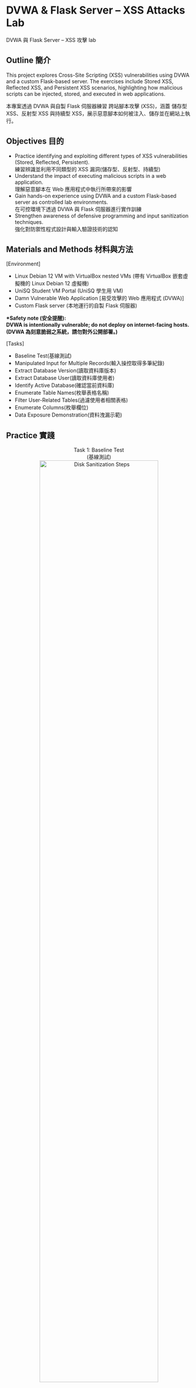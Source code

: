 # DVWA & Flask Server – XSS Attacks Lab

DVWA 與 Flask Server – XSS 攻擊 lab

<h2>Outline 簡介</h2>

This project explores Cross-Site Scripting (XSS) vulnerabilities using DVWA and a custom Flask-based server. The exercises include Stored XSS, Reflected XSS, and Persistent XSS scenarios, highlighting how malicious scripts can be injected, stored, and executed in web applications.

本專案透過 DVWA 與自製 Flask 伺服器練習 跨站腳本攻擊 (XSS)，涵蓋 儲存型 XSS、反射型 XSS 與持續型 XSS，展示惡意腳本如何被注入、儲存並在網站上執行。

<h2>Objectives 目的</h2>

* Practice identifying and exploiting different types of XSS vulnerabilities (Stored, Reflected, Persistent).<br/>
  練習辨識並利用不同類型的 XSS 漏洞(儲存型、反射型、持續型)</b>
* Understand the impact of executing malicious scripts in a web application.<br/>
  理解惡意腳本在 Web 應用程式中執行所帶來的影響</b> 
* Gain hands-on experience using DVWA and a custom Flask-based server as controlled lab environments.<br/>
  在可控環境下透過 DVWA 與 Flask 伺服器進行實作訓練</b> 
* Strengthen awareness of defensive programming and input sanitization techniques.<br/>
  強化對防禦性程式設計與輸入驗證技術的認知</b>


<h2>Materials and Methods 材料與方法</h2>

[Environment]
* Linux Debian 12 VM with VirtualBox nested VMs (帶有 VirtualBox 嵌套虛擬機的 Linux Debian 12 虛擬機)</b> 
* UniSQ Student VM Portal (UniSQ 學生用 VM)</b>
* Damn Vulnerable Web Application [易受攻擊的 Web 應用程式 (DVWA)]</b>
* Custom Flask server (本地運行的自製 Flask 伺服器)</b>

<b>*Safety note (安全提醒): 
<br/>DVWA is intentionally vulnerable; do not deploy on internet-facing hosts. <br/>(DVWA 為刻意脆弱之系統，請勿對外公開部署。)</b>

[Tasks]
* Baseline Test(基線測試)</b>
* Manipulated Input for Multiple Records(輸入操控取得多筆紀錄)</b>
* Extract Database Version(讀取資料庫版本)</b>
* Extract Database User(讀取資料庫使用者)</b>
* Identify Active Database(確認當前資料庫)</b>
* Enumerate Table Names(枚舉表格名稱)</b>
* Filter User-Related Tables(過濾使用者相關表格)</b>
* Enumerate Columns(枚舉欄位)</b>
* Data Exposure Demonstration(資料洩漏示範)</b>


<h2>Practice 實踐</h2>

<p align="center">
Task 1: Baseline Test<br/>(基線測試) <br/>
<img src="https://i.imgur.com/InVX6Db.jpeg" height="80%" width="80%" alt="Disk Sanitization Steps"/>
<br />
* Confirms that input directly affects the backend query.(確認輸入內容會直接參與後端查詢)</b>
<br/>
<br />
Task 2: Manipulated Input for Multiple Records<br/>(輸入操控取得多筆紀錄) <br/>
<img src="https://i.imgur.com/mEu8Dnf.jpeg" height="80%" width="80%" alt="Disk Sanitization Steps"/>
<br />
* Indicates lack of input validation. (顯示後端查詢缺乏輸入驗證)</b>
<br/>
<br />
Task 3: Extract Database Version<br/>(讀取資料庫版本) <br/>
<img src="https://i.imgur.com/DlyOOx7.jpeg" height="80%" width="80%" alt="Disk Sanitization Steps"/>
<br />
* Proves that system-level information can be exposed. (證實能以 UNION 技術讀取系統層級資訊)</b>
<br/>
<br />
Task 4: Extract Database User<br/>(讀取資料庫使用者) <br/>
<img src="https://i.imgur.com/q5iRFJz.jpeg" height="80%" width="80%" alt="Disk Sanitization Steps"/>
<br />
* Reveals which account the application uses for DB access. (揭露應用程式連線所使用的 DB 帳號)</b>
<br/>
<br />
Task 5: Identify Active Database<br/>(確認當前資料庫) <br/>
<img src="https://i.imgur.com/dZJcibk.jpeg" height="80%" width="80%" alt="Disk Sanitization Steps"/>
<br />
* Helps in structuring further enumeration. (協助後續資料庫結構探索)</b>
<br/> 
<br />
Task 6: Enumerate Table Names<br/>(枚舉表格名稱) <br/>
<img src="https://i.imgur.com/vlCWr5J.jpeg" height="80%" width="80%" alt="Disk Sanitization Steps"/>
<br />
* Confirms metadata exposure. (證實中繼資料可被揭露)</b>
<br/>
<br />
Task 7: Filter User-Related Tables<br/>(過濾使用者相關表格) <br/>
<img src="https://i.imgur.com/KwvK4HX.jpeg" height="80%" width="80%" alt="Disk Sanitization Steps"/>
<br />
* Pattern search identifies sensitive structures. (透過模式比對鎖定敏感表格)</b>
<br/>
<br />
Task 8: Enumerate Columns<br/>(枚舉欄位) <br/>
<img src="https://i.imgur.com/rTwtHs4.jpeg" height="80%" width="80%" alt="Disk Sanitization Steps"/>
<br />
* Reveals schema design of target table. (揭露目標表格的欄位設計)</b>
<br/>
<br />
Task 9: Data Exposure Demonstration<br/>(資料洩漏示範) <br/>
<img src="https://i.imgur.com/XdTuhdB.jpeg" height="80%" width="80%" alt="Disk Sanitization Steps"/>
<br />
* Confirms real-world risk of SQL Injection. (證實 SQLi 對敏感資料的實際危害)</b>
<br/>


<h2>Results 成果展示</h2>

Successfully demonstrated how SQL Injection can escalate from retrieving a single record to exposing complete database structures and sensitive user information in DVWA under Low Security settings. The project highlights both the technical risks of insecure coding practices and the importance of systematic defense measures such as input validation and parameterized queries.

本專題成功展示了 SQL 注入在 DVWA 低安全等級下，如何從單筆查詢逐步升級到完整資料庫結構與敏感使用者資料的洩漏。此實作凸顯了不安全編碼的技術風險，以及輸入驗證與參數化查詢等系統性防禦措施的重要性。


<h2>Reference 參考</h2>

[UniSQ] [CSC8520 - Securing Networks](https://handbook-guide.unisq.edu.au/course/2025/CSC8520)
